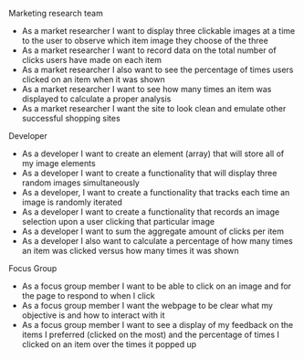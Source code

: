 Marketing research team
- As a market researcher I want to display three clickable images at a time to the user to observe which item image they choose of the three
- As a market researcher I want to record data on the total number of clicks users have made on each item
- As a market researcher I also want to see the percentage of times users clicked on an item when it was shown
- As a market researcher I want to see how many times an item was displayed to calculate a proper analysis
- As a market researcher I want the site to look clean and emulate other successful shopping sites

Developer
- As a developer I want to create an element (array) that will store all of my image elements
- As a developer I want to create a functionality that will display three random images simultaneously
- As a developer, I want to create a functionality that tracks each time an image is randomly iterated
- As a developer I want to create a functionality that records an image selection upon a user clicking that particular image
- As a developer I want to sum the aggregate amount of clicks per item
- As a developer I also want to calculate a percentage of how many times an item was clicked versus how many times it was shown

Focus Group
- As a focus group member I want to be able to click on an image and for the page to respond to when I click
- As a focus group member I want the webpage to be clear what my objective is and how to interact with it
- As a focus group member I want to see a display of my feedback on the items I preferred (clicked on the most) and the percentage of times I clicked on an item over the times it popped up